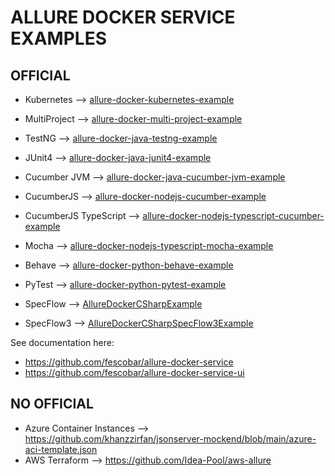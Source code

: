 # ALLURE DOCKER SERVICE EXAMPLES
## OFFICIAL

- Kubernetes --> [allure-docker-kubernetes-example](allure-docker-kubernetes-example)

- MultiProject --> [allure-docker-multi-project-example](allure-docker-multi-project-example)

- TestNG  --> [allure-docker-java-testng-example](allure-docker-java-testng-example)
- JUnit4  --> [allure-docker-java-junit4-example](allure-docker-java-junit4-example)
- Cucumber JVM  --> [allure-docker-java-cucumber-jvm-example](allure-docker-java-cucumber-jvm-example)
- CucumberJS  --> [allure-docker-nodejs-cucumber-example](allure-docker-nodejs-cucumber-example)
- CucumberJS TypeScript --> [allure-docker-nodejs-typescript-cucumber-example](allure-docker-nodejs-typescript-cucumber-example)
- Mocha --> [allure-docker-nodejs-typescript-mocha-example](allure-docker-nodejs-typescript-mocha-example)
- Behave --> [allure-docker-python-behave-example](allure-docker-python-behave-example)
- PyTest --> [allure-docker-python-pytest-example](allure-docker-python-pytest-example)
- SpecFlow --> [AllureDockerCSharpExample](AllureDockerCSharpExample)
- SpecFlow3 --> [AllureDockerCSharpSpecFlow3Example](AllureDockerCSharpSpecFlow3Example)

See documentation here:
- https://github.com/fescobar/allure-docker-service
- https://github.com/fescobar/allure-docker-service-ui

## NO OFFICIAL
- Azure Container Instances --> https://github.com/khanzzirfan/jsonserver-mockend/blob/main/azure-aci-template.json
- AWS Terraform --> https://github.com/Idea-Pool/aws-allure
